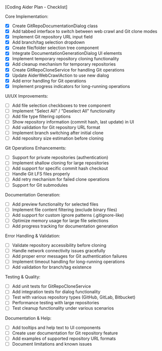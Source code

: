 [Coding Aider Plan - Checklist]

Core Implementation:
- [x] Create GitRepoDocumentationDialog class
- [x] Add tabbed interface to switch between web crawl and Git clone modes
- [x] Implement Git repository URL input field
- [x] Add branch/tag selection dropdown
- [x] Create file/folder selection tree component
- [x] Integrate DocumentationGenerationDialog UI elements
- [x] Implement temporary repository cloning functionality
- [x] Add cleanup mechanism for temporary repositories
- [x] Create GitRepoCloneService for handling Git operations
- [x] Update AiderWebCrawlAction to use new dialog
- [x] Add error handling for Git operations
- [x] Implement progress indicators for long-running operations

UI/UX Improvements:
- [ ] Add file selection checkboxes to tree component
- [ ] Implement "Select All" / "Deselect All" functionality
- [ ] Add file type filtering options
- [ ] Show repository information (commit hash, last update) in UI
- [ ] Add validation for Git repository URL format
- [ ] Implement branch switching after initial clone
- [ ] Add repository size estimation before cloning

Git Operations Enhancements:
- [ ] Support for private repositories (authentication)
- [ ] Implement shallow cloning for large repositories
- [ ] Add support for specific commit hash checkout
- [ ] Handle Git LFS files properly
- [ ] Add retry mechanism for failed clone operations
- [ ] Support for Git submodules

Documentation Generation:
- [ ] Add preview functionality for selected files
- [ ] Implement file content filtering (exclude binary files)
- [ ] Add support for custom ignore patterns (.gitignore-like)
- [ ] Optimize memory usage for large file selections
- [ ] Add progress tracking for documentation generation

Error Handling & Validation:
- [ ] Validate repository accessibility before cloning
- [ ] Handle network connectivity issues gracefully
- [ ] Add proper error messages for Git authentication failures
- [ ] Implement timeout handling for long-running operations
- [ ] Add validation for branch/tag existence

Testing & Quality:
- [ ] Add unit tests for GitRepoCloneService
- [ ] Add integration tests for dialog functionality
- [ ] Test with various repository types (GitHub, GitLab, Bitbucket)
- [ ] Performance testing with large repositories
- [ ] Test cleanup functionality under various scenarios

Documentation & Help:
- [ ] Add tooltips and help text to UI components
- [ ] Create user documentation for Git repository feature
- [ ] Add examples of supported repository URL formats
- [ ] Document limitations and known issues
